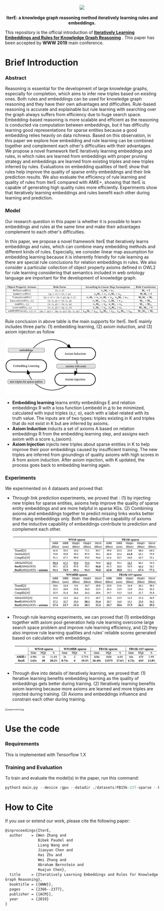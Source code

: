 
<p align="center">
    <a href="https://github.com/zjunlp/openue"> <img src="https://raw.githubusercontent.com/zjunlp/openue/master/docs/images/logo_zju_klab.png" width="400"/></a>
</p>

<p align="center">
  	<strong>IterE: a knowledge graph reasoning method iteratively learning rules and embeddings.</strong>
    </font>
</p>


This repository is the official introduction of **[Iteratively Learning Embeddings and Rules for Knowledge Graph Reasoning](https://dl.acm.org/doi/10.1145/3308558.3313612)** . This paper has been accepted by **WWW 2019** main conference. 


# Brief Introduction


### Abstract

Reasoning is essential for the development of large knowledge graphs, especially for completion, which aims to infer new triples based on existing ones. Both rules and embeddings can be used for knowledge graph reasoning and they have their own advantages and difficulties. Rule-based reasoning is accurate and explainable but rule learning with searching over the graph always suffers from efficiency due to huge search space. Embedding-based reasoning is more scalable and efficient as the reasoning is conducted via computation between embeddings, but it has difficulty learning good representations for sparse entities because a good embedding relies heavily on data richness. Based on this observation, in this paper we explore how embedding and rule learning can be combined together and complement each other's difficulties with their advantages. We propose a novel framework IterE iteratively learning embeddings and rules, in which rules are learned from embeddings with proper pruning strategy and embeddings are learned from existing triples and new triples inferred by rules. Evaluations on embedding qualities of IterE show that rules help improve the quality of sparse entity embeddings and their link prediction results. We also evaluate the efficiency of rule learning and quality of rules from IterE compared with AMIE+, showing that IterE is capable of generating high quality rules more efficiently. Experiments show that iteratively learning embeddings and rules benefit each other during learning and prediction.


### Model

Our research question in this paper is whether it is possible to learn embeddings and rules at the same time and make their advantages complement to each other's difficulties. 

In this paper, we propose a novel framework IterE that iteratively learns embeddings and rules, which can combine many embedding methods and different kinds of rules. Especially, we consider linear map assumption for embedding learning because it is inherently friendly for rule learning as there are special rule conclusions for relation embeddings in rules.  We also consider a particular collection of object property axioms defined in OWL2 for rule learning considering that semantics included in web ontology language are important for the development of knowledge graph.

<img src="figures/axioms.png" alt="axioms.png" style="zoom:100%;" />

Rule conclusion in above table is the main supports for IterE. IterE mainly includes three parts: (1) embedding learning, (2) axiom induction, and (3) axiom injection as follow  

<img src="./figures/IterE.jpg" alt="IterE.jpg" style="zoom:30%;" />

* **Embedding learning** learns entity embeddings E and relation embeddings R with a loss function Lembedd in д to be minimized, calculated with input triples (s,r, o), each with a label related with its truth value. The inputs are of two types: triples existing in K and triples that do not exist in K but are inferred by axioms.
* **Axiom Induction** inducts a set of axioms A based on relation embeddings R from the embedding learning step, and assigns each axiom with a score s_{axiom}.
* **Axiom Injection** injects new triples about sparse entities in K to help improve their poor embeddings caused by insufficient training. The new triples are inferred from groundings of quality axioms with high scores in A from axiom induction. After axiom injection, with K updated, the process goes back to embedding learning again. 

### Experiments

We experimented on 4 datasets and proved that:

* Through link prediction experiments, we proved that : (1) by injecting new triples for sparse entities, axioms help improve the quality of sparse entity embeddings and are more helpful in sparse KGs. (2) Combining axioms and embeddings together to predict missing links works better than using embeddings only. Both the deductive capability of axioms and the inductive capability of embeddings contribute to prediction and complement each other.  

  <img src="figures/experiment1.jpg" alt="experiment1.jpg" style="zoom:50%;" />

* Through rule learning experiments, we can proved that (1) embeddings together with axiom pool generation help rule learning overcome large search space problem and improve rule learning efficiency, and (2) they also improve rule learning qualities and rules’ reliable scores generated based on calculation with embeddings.

  <img src="figures/experiment2.jpg" alt="experiment2.jpg" style="zoom:50%;" />

* Through dive into details of iteratively learning, we proved that: (1) Iterative learning benefits embedding learning as the quality of embeddings gets better during training. (2) Iteratively learning benefits axiom learning because more axioms are learned and more triples are injected during training. (3) Axioms and embeddings influence and constrain each other during training. 

<img src="/Users/wen/Documents/1事项/202108-github开源readme准备/IterE README/figures/experiment3.jpg" alt="experiment3.jpg" style="zoom:50%;" />

# Use the code

### Requirements

This is implemented with Tensorflow 1.X 

### Training and Evaluation

To train and evaluate the model(s) in the paper, run this command:

```python
python3 main.py --device /gpu --datadir ./datasets/FB15k-237-sparse --batch_size 2048 --dim 200 --test_batch_size 50 --max_epoch 100 --test_per_iter 100 --num_test 3000 --axiom_weight 0.1 --optimize Adam --lr 0.001 --neg_samples 2 --regularizer_weight 0.00001 --save_dir ./save/0825AE1 --update_axiom_per 1 --axiom_probability 0.95 --triple_generator 3
```

# How to Cite

If you use or extend our work, please cite the following paper:

```
@inproceedings{IterE,
  author    = {Wen Zhang and
               Bibek Paudel and
               Liang Wang and
               Jiaoyan Chen and
               Hai Zhu and
               Wei Zhang and
               Abraham Bernstein and
               Huajun Chen},
  title     = {Iteratively Learning Embeddings and Rules for Knowledge Graph Reasoning},
  booktitle = {{WWW}},
  pages     = {2366--2377},
  publisher = {{ACM}},
  year      = {2019}
}
```
